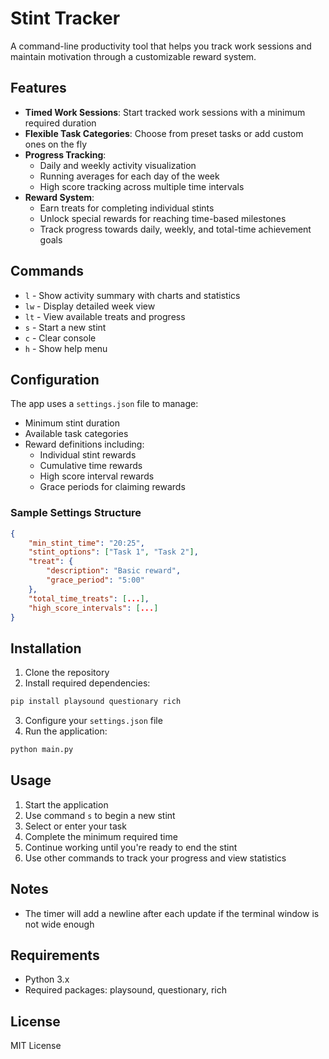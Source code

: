 # Stint Tracker

A command-line productivity tool that helps you track work sessions and maintain motivation through a customizable reward system.

## Features

- **Timed Work Sessions**: Start tracked work sessions with a minimum required duration
- **Flexible Task Categories**: Choose from preset tasks or add custom ones on the fly
- **Progress Tracking**:
  - Daily and weekly activity visualization
  - Running averages for each day of the week
  - High score tracking across multiple time intervals
- **Reward System**:
  - Earn treats for completing individual stints
  - Unlock special rewards for reaching time-based milestones
  - Track progress towards daily, weekly, and total-time achievement goals

## Commands

- `l` - Show activity summary with charts and statistics
- `lw` - Display detailed week view
- `lt` - View available treats and progress
- `s` - Start a new stint
- `c` - Clear console
- `h` - Show help menu

## Configuration

The app uses a `settings.json` file to manage:

- Minimum stint duration
- Available task categories
- Reward definitions including:
  - Individual stint rewards
  - Cumulative time rewards
  - High score interval rewards
  - Grace periods for claiming rewards

### Sample Settings Structure

```json
{
    "min_stint_time": "20:25",
    "stint_options": ["Task 1", "Task 2"],
    "treat": {
        "description": "Basic reward",
        "grace_period": "5:00"
    },
    "total_time_treats": [...],
    "high_score_intervals": [...]
}
```

## Installation

1. Clone the repository
2. Install required dependencies:

```bash
pip install playsound questionary rich
```

3. Configure your `settings.json` file
4. Run the application:

```bash
python main.py
```

## Usage

1. Start the application
2. Use command `s` to begin a new stint
3. Select or enter your task
4. Complete the minimum required time
5. Continue working until you're ready to end the stint
6. Use other commands to track your progress and view statistics

## Notes

- The timer will add a newline after each update if the terminal window is not wide enough

## Requirements

- Python 3.x
- Required packages: playsound, questionary, rich

## License

MIT License
